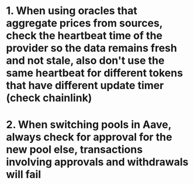 # 1. When using oracles that aggregate prices from sources, check the heartbeat time of the provider so the data remains fresh and not stale, also don't use the same heartbeat for different tokens that have different update timer (check chainlink)

# 2. When switching pools in Aave, always check for approval for the new pool else, transactions involving approvals and withdrawals will fail